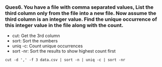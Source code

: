 ### Ques6. You have a file with comma separated values, List the third column only from the file into a new file. Now assume the third column is an integer value. Find the unique occurrence of this integer value in the file along with the count.

- cut: Get the 3rd column
- sort: Sort the numbers
- uniq -c: Count unique occurrences
- sort -nr: Sort the results to show highest count first

`cut -d ',' -f 3 data.csv | sort -n | uniq -c | sort -nr`